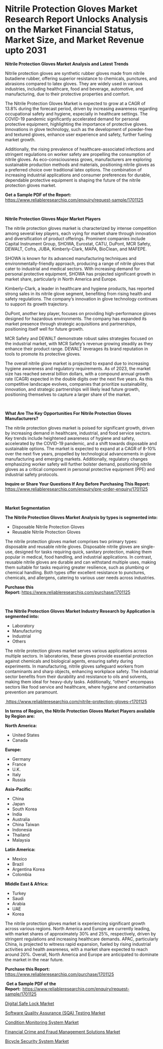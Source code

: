 <p><h1>Nitrile Protection Gloves Market Research Report Unlocks Analysis on the Market Financial Status, Market Size, and Market Revenue upto 2031</h1></p><p><strong>Nitrile Protection Gloves Market Analysis and Latest Trends</strong></p>
<p><p>Nitrile protection gloves are synthetic rubber gloves made from nitrile butadiene rubber, offering superior resistance to chemicals, punctures, and abrasions compared to latex gloves. They are widely used in various industries, including healthcare, food and beverage, automotive, and manufacturing, due to their protective properties and comfort.</p><p>The Nitrile Protection Gloves Market is expected to grow at a CAGR of 13.8% during the forecast period, driven by increasing awareness regarding occupational safety and hygiene, especially in healthcare settings. The COVID-19 pandemic significantly accelerated demand for personal protective equipment, highlighting the importance of protective gloves. Innovations in glove technology, such as the development of powder-free and textured gloves, enhance user experience and safety, further fueling market growth.</p><p>Additionally, the rising prevalence of healthcare-associated infections and stringent regulations on worker safety are propelling the consumption of nitrile gloves. As eco-consciousness grows, manufacturers are exploring sustainable production methods and materials, positioning nitrile gloves as a preferred choice over traditional latex options. The combination of increasing industrial applications and consumer preferences for durable, dependable protective equipment is shaping the future of the nitrile protection gloves market.</p></p>
<p><strong>Get a Sample PDF of the Report:&nbsp;</strong> <a href="https://www.reliableresearchiq.com/enquiry/request-sample/1701125?utm_campaign=1106&utm_medium=2&utm_source=Github&utm_content=ia&utm_term=21102024&utm_id=nitrile-protection-gloves">https://www.reliableresearchiq.com/enquiry/request-sample/1701125</a></p>
<p>&nbsp;</p>
<p><strong>Nitrile Protection Gloves Major Market Players</strong></p>
<p><p>The nitrile protection gloves market is characterized by intense competition among several key players, each vying for market share through innovation and diversification of product offerings. Prominent companies include Capital Instrument Group, SHOWA, Eurostat, CATU, DuPont, MCR Safety, DEWALT, Cofra, JUBA, Kimberly-Clark, MAPA, BioClean, and MAFEPE.</p><p>SHOWA is known for its advanced manufacturing techniques and environmentally-friendly approach, producing a range of nitrile gloves that cater to industrial and medical sectors. With increasing demand for personal protective equipment, SHOWA has projected significant growth in market share, particularly in North America and Europe.</p><p>Kimberly-Clark, a leader in healthcare and hygiene products, has reported strong sales in its nitrile glove segment, benefiting from rising health and safety regulations. The company’s innovation in glove technology continues to support its growth trajectory.</p><p>DuPont, another key player, focuses on providing high-performance gloves designed for hazardous environments. The company has expanded its market presence through strategic acquisitions and partnerships, positioning itself well for future growth.</p><p>MCR Safety and DEWALT demonstrate robust sales strategies focused on the industrial market, with MCR Safety’s revenue growing steadily as they enhance their product range. DEWALT leverages its brand reputation in tools to promote its protective gloves.</p><p>The overall nitrile glove market is projected to expand due to increasing hygiene awareness and regulatory requirements. As of 2023, the market size has reached several billion dollars, with a compound annual growth rate (CAGR) expected in the double digits over the next five years. As this competitive landscape evolves, companies that prioritize sustainability, innovation, and strategic partnerships will likely lead future growth, positioning themselves to capture a larger share of the market.</p></p>
<p>&nbsp;</p>
<p><strong>What Are The Key Opportunities For Nitrile Protection Gloves Manufacturers?</strong></p>
<p><p>The nitrile protection gloves market is poised for significant growth, driven by increasing demand in healthcare, industrial, and food service sectors. Key trends include heightened awareness of hygiene and safety, accelerated by the COVID-19 pandemic, and a shift towards disposable and sustainable options. The market is expected to expand at a CAGR of 8-10% over the next five years, propelled by technological advancements in glove manufacturing and emerging markets. Additionally, regulatory changes emphasizing worker safety will further bolster demand, positioning nitrile gloves as a critical component in personal protective equipment (PPE) and industrial safety protocols.</p></p>
<p><strong>Inquire or Share Your Questions If Any Before Purchasing This Report:</strong> <a href="https://www.reliableresearchiq.com/enquiry/pre-order-enquiry/1701125?utm_campaign=1106&utm_medium=2&utm_source=Github&utm_content=ia&utm_term=21102024&utm_id=nitrile-protection-gloves">https://www.reliableresearchiq.com/enquiry/pre-order-enquiry/1701125</a></p>
<p>&nbsp;</p>
<p><strong>Market Segmentation</strong></p>
<p><strong>The Nitrile Protection Gloves Market Analysis by types is segmented into:</strong></p>
<p><ul><li>Disposable Nitrile Protection Gloves</li><li>Reusable Nitrile Protection Gloves</li></ul></p>
<p><p>The nitrile protection gloves market comprises two primary types: disposable and reusable nitrile gloves. Disposable nitrile gloves are single-use, designed for tasks requiring quick, sanitary protection, making them popular in medical, food handling, and industrial applications. In contrast, reusable nitrile gloves are durable and can withstand multiple uses, making them suitable for tasks requiring greater resilience, such as plumbing or chemical handling. Both types offer excellent resistance to punctures, chemicals, and allergens, catering to various user needs across industries.</p></p>
<p><strong>Purchase this Report:&nbsp;</strong><a href="https://www.reliableresearchiq.com/purchase/1701125?utm_campaign=1106&utm_medium=2&utm_source=Github&utm_content=ia&utm_term=21102024&utm_id=nitrile-protection-gloves">https://www.reliableresearchiq.com/purchase/1701125</a></p>
<p>&nbsp;</p>
<p><strong>The Nitrile Protection Gloves Market Industry Research by Application is segmented into:</strong></p>
<p><ul><li>Laboratory</li><li>Manufacturing</li><li>Industrial</li><li>Others</li></ul></p>
<p><p>The nitrile protection gloves market serves various applications across multiple sectors. In laboratories, these gloves provide essential protection against chemicals and biological agents, ensuring safety during experiments. In manufacturing, nitrile gloves safeguard workers from contaminants and sharp objects, enhancing workplace safety. The industrial sector benefits from their durability and resistance to oils and solvents, making them ideal for heavy-duty tasks. Additionally, “others” encompass sectors like food service and healthcare, where hygiene and contamination prevention are paramount.</p></p>
<p><a href="https://www.reliableresearchiq.com/nitrile-protection-gloves-r1701125?utm_campaign=1106&utm_medium=2&utm_source=Github&utm_content=ia&utm_term=21102024&utm_id=nitrile-protection-gloves">&nbsp;https://www.reliableresearchiq.com/nitrile-protection-gloves-r1701125</a></p>
<p><strong>In terms of Region, the Nitrile Protection Gloves Market Players available by Region are:</strong></p>
<p>
    <p> <strong> North America: </strong>
        <ul>
            <li>United States</li>
            <li>Canada</li>
        </ul>
        </p> 
    <p> <strong> Europe: </strong>
        <ul>
            <li>Germany</li>
            <li>France</li>
            <li>U.K.</li>
            <li>Italy</li>
            <li>Russia</li>
        </ul>
        </p> 
    <p> <strong> Asia-Pacific: </strong>
        <ul>
            <li>China</li>
            <li>Japan</li>
            <li>South Korea</li>
            <li>India</li>
            <li>Australia</li>
            <li>China Taiwan</li>
            <li>Indonesia</li>
            <li>Thailand</li>
            <li>Malaysia</li>
        </ul>
        </p> 
    <p> <strong> Latin America: </strong>
        <ul>
            <li>Mexico</li>
            <li>Brazil</li>
            <li>Argentina Korea</li>
            <li>Colombia</li>
        </ul>
        </p> 
    <p> <strong> Middle East & Africa: </strong>
        <ul>
            <li>Turkey</li>
            <li>Saudi</li>
            <li>Arabia</li>
            <li>UAE</li>
            <li>Korea</li>
        </ul>
    </p>
    </p>
<p><p>The nitrile protection gloves market is experiencing significant growth across various regions. North America and Europe are currently leading, with market shares of approximately 30% and 25%, respectively, driven by stringent regulations and increasing healthcare demands. APAC, particularly China, is projected to witness rapid expansion, fueled by rising industrial activities and health awareness, with a market share expected to reach around 20%. Overall, North America and Europe are anticipated to dominate the market in the near future.</p></p>
<p><strong>Purchase this Report: </strong><a href="https://www.reliableresearchiq.com/purchase/1701125?utm_campaign=1106&utm_medium=2&utm_source=Github&utm_content=ia&utm_term=21102024&utm_id=nitrile-protection-gloves">https://www.reliableresearchiq.com/purchase/1701125</a></p>
<p>&nbsp;<strong>Get a Sample PDF of the Report:&nbsp;&nbsp;</strong><a href="https://www.reliableresearchiq.com/enquiry/request-sample/1701125?utm_campaign=1106&utm_medium=2&utm_source=Github&utm_content=ia&utm_term=21102024&utm_id=nitrile-protection-gloves">https://www.reliableresearchiq.com/enquiry/request-sample/1701125</a></p>
<p><strong></strong></p>
<p><p><a href="https://www.linkedin.com/pulse/surfing-digital-safe-lock-wave-riding-market-currents-2031-kejee?utm_campaign=1106&utm_medium=2&utm_source=Github&utm_content=ia&utm_term=21102024&utm_id=nitrile-protection-gloves">Digital Safe Lock Market</a></p><p><a href="https://github.com/janeengrenong0/Market-Research-Report-List-1/blob/main/software-quality-assurance-sqa-testing-market.md?utm_campaign=1106&utm_medium=2&utm_source=Github&utm_content=ia&utm_term=21102024&utm_id=nitrile-protection-gloves">Software Quality Assurance (SQA) Testing Market</a></p><p><a href="https://issuu.com/reportprime-2/docs/condition-monitoring-system-market-_289c805fa925a9?utm_campaign=1106&utm_medium=2&utm_source=Github&utm_content=ia&utm_term=21102024&utm_id=nitrile-protection-gloves">Condition Monitoring System Market</a></p><p><a href="https://github.com/hentonwytandusyl0/Market-Research-Report-List-1/blob/main/financial-crime-and-fraud-management-solutions-market.md?utm_campaign=1106&utm_medium=2&utm_source=Github&utm_content=ia&utm_term=21102024&utm_id=nitrile-protection-gloves">Financial Crime and Fraud Management Solutions Market</a></p><p><a href="https://www.linkedin.com/pulse/bicycle-security-system-market-global-trends-forecast-jb8oe?utm_campaign=1106&utm_medium=2&utm_source=Github&utm_content=ia&utm_term=21102024&utm_id=nitrile-protection-gloves">Bicycle Security System Market</a></p></p>